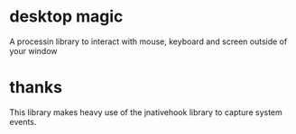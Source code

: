 # desktop magic

A processin library to interact with mouse, keyboard and screen outside of your window



# thanks

This library makes heavy use of the jnativehook library to capture system events.
